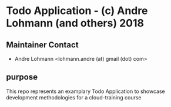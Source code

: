 # Todo Application - (c) Andre Lohmann (and others) 2018

## Maintainer Contact
 * Andre Lohmann
   <lohmann.andre (at) gmail (dot) com>

## purpose
This repo represents an examplary Todo Application to showcase development methodologies for a cloud-training course
